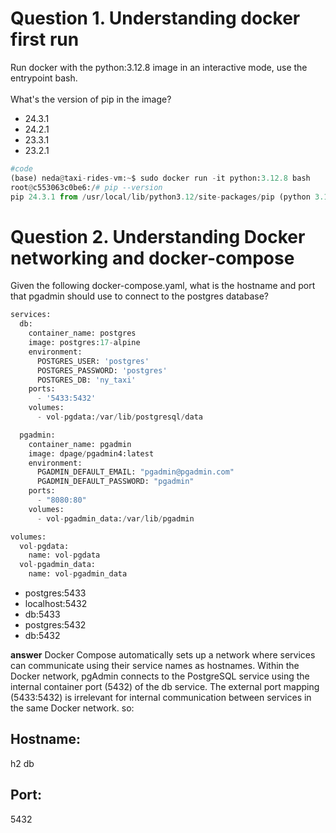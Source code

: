 <h1>Question 1. Understanding docker first run</h1>
Run docker with the python:3.12.8 image in an interactive mode, use the entrypoint bash. <br>
<br>
What's the version of pip in the image?

- 24.3.1<br>
- 24.2.1<br>
- 23.3.1<br>
- 23.2.1

```python
#code
(base) neda@taxi-rides-vm:~$ sudo docker run -it python:3.12.8 bash
root@c553063c0be6:/# pip --version
pip 24.3.1 from /usr/local/lib/python3.12/site-packages/pip (python 3.12)
```
<h1>Question 2. Understanding Docker networking and docker-compose</h1>
Given the following docker-compose.yaml, what is the hostname and port that pgadmin should use to connect to the postgres database?<br>

```python
services:
  db:
    container_name: postgres
    image: postgres:17-alpine
    environment:
      POSTGRES_USER: 'postgres'
      POSTGRES_PASSWORD: 'postgres'
      POSTGRES_DB: 'ny_taxi'
    ports:
      - '5433:5432'
    volumes:
      - vol-pgdata:/var/lib/postgresql/data

  pgadmin:
    container_name: pgadmin
    image: dpage/pgadmin4:latest
    environment:
      PGADMIN_DEFAULT_EMAIL: "pgadmin@pgadmin.com"
      PGADMIN_DEFAULT_PASSWORD: "pgadmin"
    ports:
      - "8080:80"
    volumes:
      - vol-pgadmin_data:/var/lib/pgadmin  

volumes:
  vol-pgdata:
    name: vol-pgdata
  vol-pgadmin_data:
    name: vol-pgadmin_data
```
- postgres:5433
- localhost:5432
- db:5433
- postgres:5432
- db:5432

**answer**
Docker Compose automatically sets up a network where services can communicate using their service names as hostnames. Within the Docker network, pgAdmin connects to the PostgreSQL service using the internal container port (5432) of the db service. The external port mapping (5433:5432) is irrelevant for internal communication between services in the same Docker network. so:
<h2>Hostname:</h1>h2 db
<h2>Port:</h2> 5432
